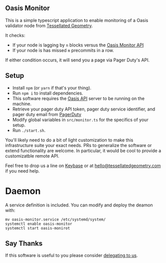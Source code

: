 ## Oasis Monitor

This is a simple typescript application to enable monitoring of a Oasis validator node from [Tessellated Geometry](https://tessellatedgeometry.com). 

It checks:
- If your node is lagging by `n` blocks versus the [Oasis Monitor API](https://oasismonitor.com/) 
- If your node is has missed `m` precommits in a row. 

If either condition occurs, it will send you a page via Pager Duty's API. 

## Setup 

- Install `npm` (or `yarn` if that's your thing).
- Run `npm i` to install dependencies.
- This software requires the [Oasis API](https://github.com/SimplyVC/oasis_api_server) server to be running on the machine.
- Retrieve your pager duty API token, pager duty service identifier, and pager duty email from [PagerDuty](http://pagerduty.com)
- Modify global variables in `src/monitor.ts` for the specifics of your setup. 
- Run `./start.sh`.

You'll likely need to do a bit of light customization to make this infrastructure suite your exact needs. PRs to generalize the software or extend functionality are welcome. In particular, it would be cool to provide a customizatble remote API.

Feel free to drop us a line on [Keybase](https://keybase.io/tessellatedgeo#_) or at [hello@tessellatedgeometry.com](mailto:hello@tessellatedgeometry.com) if you need help.

# Daemon

A service definition is included. You can modify and deploy the deamon with:
```shell
mv oasis-monitor.service /etc/systemd/system/
systemctl enable oasis-monitor
systemctl start oasis-monirot
```

## Say Thanks

If this software is useful to you please consider [delegating to us](http://tessellatedgeometry.com/).

